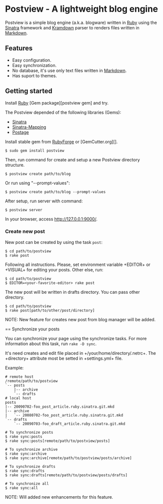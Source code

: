 Postview - A lightweight blog engine
====================================

Postview is a simple blog engine (a.k.a. blogware) written in [Ruby][] using
the [Sinatra][] framework and [Kramdown][] parser to renders files written in
[Markdown][].

Features
--------

* Easy configuration.
* Easy synchronization.
* No database, it's use only text files written in [Markdown][].
* Has suport to themes.

Getting started
---------------

Install [Ruby][] [Gem package][postview gem] and try.

The Postview depended of the following libraries (Gems):

* [Sinatra][]
* [Sinatra-Mapping][]
* [Postage][]

Install stable gem from [RubyForge][] or [GemCutter.org][].

    $ sudo gem install postview

Then, run command for create and setup a new Postview directory structure.

    $ postview create path/to/blog

Or run using "--prompt-values":

    $ postview create path/to/blog --prompt-values

After setup, run server with command:

    $ postview server

In your browser, access http://127.0.0.1:9000/.

### Create new post

New post can be created by using the task `post`:

    $ cd path/to/postview
    $ rake post

Following all instructions. Please, set environment variable +EDITOR+
or +VISUAL+ for editing your posts. Other else, run:

    $ cd path/to/postview
    $ EDITOR=<your-favorite-editor> rake post

The new post will be written in drafts directory. You can pass other
directory.

    $ cd path/to/postview
    $ rake post[path/to/other/post/directory]

NOTE: New feature for creates new post from blog manager will be added.

== Synchronize your posts

You can synchronize your page using the synchronize tasks. For more
information about this task, run <code>rake -D sync</code>.

It's need creates and edit file placed in +/your/home/directory/.netrc+.
The +directory+ attribute most be setted in +settings.yml+ file.

Example:

    # remote host
    /remote/path/to/postview
    `-- posts
        |-- archive
        `-- drafts
    # local host
    posts
    |-- 20090702-foo_post_article.ruby.sinatra.git.mkd
    |-- archive
    |   `-- 20080702-foo_post_article.ruby.sinatra.git.mkd
    `-- drafts
        `-- 20090703-foo_draft_article.ruby.sinatra.git.mkd

    # To synchronize posts
    $ rake sync:posts
    $ rake sync:posts[remote/path/to/postview/posts]

    # To synchronize archive
    $ rake sync:archive
    $ rake sync:archive[remote/path/to/postview/posts/archive]

    # To synchronize drafts
    $ rake sync:drafts
    $ rake sync:drafts[remote/path/to/postview/posts/drafts]

    # To synchronize all
    $ rake sync:all

NOTE: Will added new enhancements for this feature.

[ruby]: http://www.ruby-lang.org 
  "Ruby Programming Language"

[sinatra]: http://www.sinatrarb.com/
  "Sinatra - Classy web framework"

[kramdown]: http://kramdown.rubyforge.org/
  "Kramdown - Markdown superset converter"

[markdown]: http://daringfireball.net/projects/markdown
  "Markdown - The lightweight markup language"

[sinatra-mapping]: http://sinatra-mapping.rubyforge.org
  "Sinatra::Mapping - Extension to map URL paths in Sinatra"

[postage]: http://postage.rubyforge.org/
  "Postage - Postview base for parse text files"

[rubyforge]: http://rubyforge.org/
  "RubyForge.org"

[gemcutter]: http://gemcutter.org/
  "GemCutter.org"

